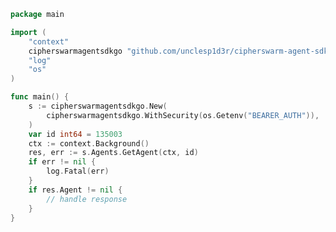 <!-- Start SDK Example Usage [usage] -->
```go
package main

import (
	"context"
	cipherswarmagentsdkgo "github.com/unclesp1d3r/cipherswarm-agent-sdk-go"
	"log"
	"os"
)

func main() {
	s := cipherswarmagentsdkgo.New(
		cipherswarmagentsdkgo.WithSecurity(os.Getenv("BEARER_AUTH")),
	)
	var id int64 = 135003
	ctx := context.Background()
	res, err := s.Agents.GetAgent(ctx, id)
	if err != nil {
		log.Fatal(err)
	}
	if res.Agent != nil {
		// handle response
	}
}

```
<!-- End SDK Example Usage [usage] -->
